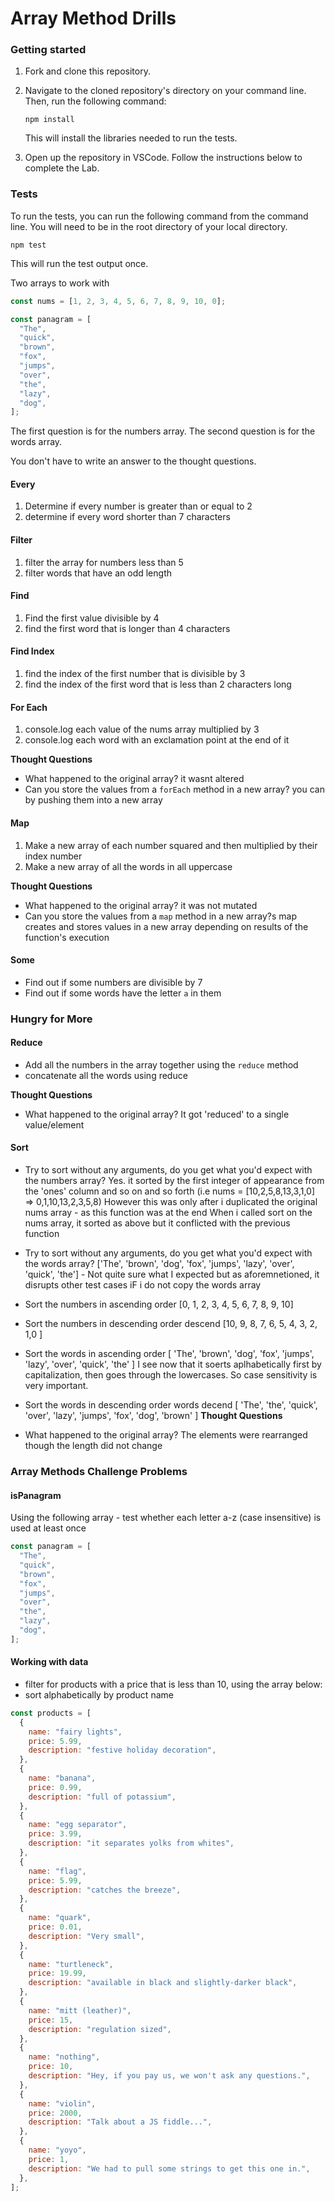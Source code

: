 # Array Method Drills

### Getting started

1. Fork and clone this repository.

1. Navigate to the cloned repository's directory on your command line. Then, run the following command:

   ```
   npm install
   ```

   This will install the libraries needed to run the tests.

1. Open up the repository in VSCode. Follow the instructions below to complete the Lab.

### Tests

To run the tests, you can run the following command from the command line. You will need to be in the root directory of your local directory.

```
npm test
```

This will run the test output once.

Two arrays to work with

```js
const nums = [1, 2, 3, 4, 5, 6, 7, 8, 9, 10, 0];

const panagram = [
  "The",
  "quick",
  "brown",
  "fox",
  "jumps",
  "over",
  "the",
  "lazy",
  "dog",
];
```

The first question is for the numbers array. The second question is for the words array.

You don't have to write an answer to the thought questions.

#### Every

1. Determine if every number is greater than or equal to 2
1. determine if every word shorter than 7 characters

#### Filter

1. filter the array for numbers less than 5
1. filter words that have an odd length

#### Find

1. Find the first value divisible by 4
1. find the first word that is longer than 4 characters

#### Find Index

1. find the index of the first number that is divisible by 3
1. find the index of the first word that is less than 2 characters long

#### For Each

1. console.log each value of the nums array multiplied by 3
1. console.log each word with an exclamation point at the end of it

**Thought Questions**

- What happened to the original array?
it wasnt altered
- Can you store the values from a `forEach` method in a new array?
you can by pushing them into  a new array
#### Map

1. Make a new array of each number squared and then multiplied by their index number
1. Make a new array of all the words in all uppercase

**Thought Questions**

- What happened to the original array? 
it was not mutated
- Can you store the values from a `map` method in a new array?s
map creates and stores values in a new array depending on results of the function's execution

#### Some

- Find out if some numbers are divisible by 7
- Find out if some words have the letter `a` in them

### Hungry for More

#### Reduce

- Add all the numbers in the array together using the `reduce` method
- concatenate all the words using reduce

**Thought Questions**

- What happened to the original array?
It got 'reduced' to a single value/element

#### Sort

- Try to sort without any arguments, do you get what you'd expect with the numbers array?
Yes. it sorted by the first integer of appearance from the 'ones' column and so on and so forth (i.e  nums = [10,2,5,8,13,3,1,0] => 0,1,10,13,2,3,5,8)
However this was only after i duplicated the original nums array - as this function was at the end
When i called sort on the nums array, it sorted as above but it conflicted with the previous function

- Try to sort without any arguments, do you get what you'd expect with the words array?
['The', 'brown', 'dog', 'fox', 'jumps', 'lazy', 'over', 'quick', 'the'] - Not quite sure what I expected but as aforemnetioned, it disrupts other test cases iF i do not copy the words array
- Sort the numbers in ascending order
[0, 1, 2, 3, 4, 5, 6, 7, 8, 9, 10]
- Sort the numbers in descending order
 descend [10, 9, 8, 7, 6, 5, 4, 3, 2, 1,0 ] 
- Sort the words in ascending order
[
      'The',   'brown',
      'dog',   'fox',
      'jumps', 'lazy',
      'over',  'quick',
      'the'
    ]
I see now that it soerts aplhabetically first by capitalization, then goes through the lowercases. So case sensitivity is very important.
- Sort the words in descending order
words decend [
      'The',   'the',
      'quick', 'over',
      'lazy',  'jumps',
      'fox',   'dog',
      'brown'
    ]
**Thought Questions**

- What happened to the original array?
The elements were rearranged though the length did not change

### Array Methods Challenge Problems

#### isPanagram

Using the following array - test whether each letter a-z (case insensitive) is used at least once

```js
const panagram = [
  "The",
  "quick",
  "brown",
  "fox",
  "jumps",
  "over",
  "the",
  "lazy",
  "dog",
];
```

#### Working with data

- filter for products with a price that is less than 10, using the array below:
- sort alphabetically by product name

```js
const products = [
  {
    name: "fairy lights",
    price: 5.99,
    description: "festive holiday decoration",
  },
  {
    name: "banana",
    price: 0.99,
    description: "full of potassium",
  },
  {
    name: "egg separator",
    price: 3.99,
    description: "it separates yolks from whites",
  },
  {
    name: "flag",
    price: 5.99,
    description: "catches the breeze",
  },
  {
    name: "quark",
    price: 0.01,
    description: "Very small",
  },
  {
    name: "turtleneck",
    price: 19.99,
    description: "available in black and slightly-darker black",
  },
  {
    name: "mitt (leather)",
    price: 15,
    description: "regulation sized",
  },
  {
    name: "nothing",
    price: 10,
    description: "Hey, if you pay us, we won't ask any questions.",
  },
  {
    name: "violin",
    price: 2000,
    description: "Talk about a JS fiddle...",
  },
  {
    name: "yoyo",
    price: 1,
    description: "We had to pull some strings to get this one in.",
  },
];
```
